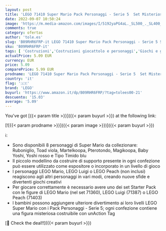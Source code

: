 ```yaml
---
layout: post
title: 'LEGO 71410 Super Mario Pack Personaggi - Serie 5  Set Misterioso di Personaggi Giocattolo da Collezione  Supporto da Esposizione  1 Modellino Casuale'
date: 2022-09-07 10:50:24
image: 'https://m.media-amazon.com/images/I/5192yaPG4aL._SL500_._SL400_.jpg'
comments: true
category: ofertas
author: 'tole.es'
slug: 'B09RHR6FRP-it LEGO 71410 Super Mario Pack Personaggi - Serie 5 Set...'
sku: 'B09RHR6FRP-it'
tags: [ 'Costruzioni','Costruzioni giocattolo e personaggi','Giochi e giocattoli','lego','🇮🇹', ]
actualPrice: 5.09 EUR
currency: EUR
price: 5.09
comparePrice: 5.99 EUR
prodname: 'LEGO 71410 Super Mario Pack Personaggi - Serie 5  Set Misterioso di Personaggi Giocattolo da Collezione  Supporto da Esposizione  1 Modellino Casuale'
country: 'it'
flag: '🇮🇹'
brand: 'LEGO'
buyurl: 'https://www.amazon.it/dp/B09RHR6FRP/?tag=tolees00-21'
descuento: '15.03'
average: '5.09'
---
```


You've got [{{< param title >}}]({{< param buyurl >}}) at the following link:

[![{{< param prodname >}}]({{< param image >}})]({{< param buyurl >}})

ℹ️:

- Sono disponibili 8 personaggi di Super Mario da collezionare: Ruboniglio, Toad viola, Martelkoopa, Pterotondo, Magikoopa, Baby Yoshi, Yoshi rosso e Tipo Timido blu
- Il piccolo modellino da costruire di supporto presente in ogni confezione può essere utilizzato come espositore o incorporato in un livello di gioco
- I personaggi LEGO Mario, LEGO Luigi o LEGO Peach (non inclusi) reagiscono agli altri personaggi in vari modi, creando nuove sfide e divertenti giochi creativi
- Per giocare correttamente è necessario avere uno dei set Starter Pack con le figure di LEGO Mario (nel set 71360), LEGO Luigi (71387) o LEGO Peach (71403)
- I bambini possono aggiungere ulteriore divertimento ai loro livelli LEGO Super Mario con i Pack Personaggi - Serie 5; ogni confezione contiene una figura misteriosa costruibile con unAction Tag

[🛒 Check the deal!!]({{< param buyurl >}})
